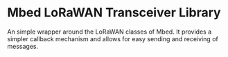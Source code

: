 # Mbed LoRaWAN Transceiver Library

An simple wrapper around the LoRaWAN classes of Mbed. It provides a simpler callback mechanism and allows for easy sending and receiving of messages.